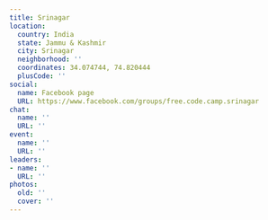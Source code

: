 ```yaml
---
title: Srinagar
location:
  country: India
  state: Jammu & Kashmir
  city: Srinagar
  neighborhood: ''
  coordinates: 34.074744, 74.820444
  plusCode: ''
social:
  name: Facebook page
  URL: https://www.facebook.com/groups/free.code.camp.srinagar
chat:
  name: ''
  URL: ''
event:
  name: ''
  URL: ''
leaders:
- name: ''
  URL: ''
photos:
  old: ''
  cover: ''
---
```

